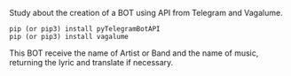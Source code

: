 Study about the creation of a BOT using API from Telegram and Vagalume.
```
pip (or pip3) install pyTelegramBotAPI
pip (or pip3) install vagalume
```
This BOT receive the name of Artist or Band and the name of music, returning the lyric and translate if necessary.



